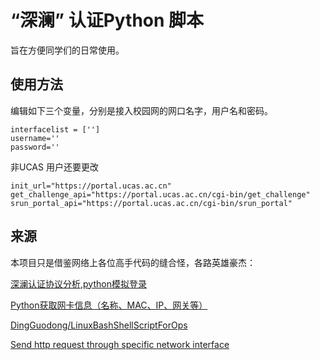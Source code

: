 # “深澜” 认证Python 脚本
旨在方便同学们的日常使用。

## 使用方法
编辑如下三个变量，分别是接入校园网的网口名字，用户名和密码。

```
interfacelist = ['']
username=''
password=''
```

非UCAS 用户还要更改

```
init_url="https://portal.ucas.ac.cn"
get_challenge_api="https://portal.ucas.ac.cn/cgi-bin/get_challenge"
srun_portal_api="https://portal.ucas.ac.cn/cgi-bin/srun_portal"
```

## 来源
本项目只是借鉴网络上各位高手代码的缝合怪，各路英雄豪杰：

[深澜认证协议分析,python模拟登录](https://blog.csdn.net/qq_41797946/article/details/89417722)

[Python获取网卡信息（名称、MAC、IP、网关等）](https://blog.51cto.com/dgd2010/1868851)

[DingGuodong/LinuxBashShellScriptForOps](https://github.com/DingGuodong/LinuxBashShellScriptForOps/blob/master/projects/WindowsSystemOps/Network/getNetworkStatus.py)

[Send http request through specific network interface](https://stackoverflow.com/questions/48996494/send-http-request-through-specific-network-interface)

